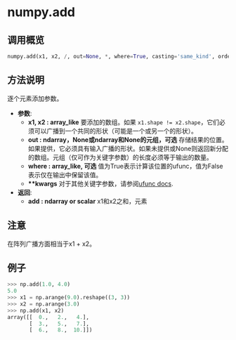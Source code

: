 # numpy.add

## 调用概览

```python
numpy.add(x1, x2, /, out=None, *, where=True, casting='same_kind', order='K', dtype=None, subok=True[, signature, extobj]) = <ufunc 'add'>
```
## 方法说明

逐个元素添加参数。

- **参数**: 
    - **x1, x2 : array_like**
        要添加的数组。如果 ``x1.shape != x2.shape``，它们必须可以广播到一个共同的形状（可能是一个或另一个的形状）。
    - **out : ndarray，None或ndarray和None的元组，可选**
        存储结果的位置。如果提供，它必须具有输入广播的形状。如果未提供或None则返回新分配的数组。元组（仅可作为关键字参数）的长度必须等于输出的数量。
    - **where : array_like, 可选**
        值为True表示计算该位置的ufunc，值为False表示仅在输出中保留该值。
    - **\*\*kwargs**
        对于其他关键字参数，请参阅[ufunc docs](/reference/ufuncs/index.html).
- **返回**:
    - **add : ndarray or scalar**
        x1和x2之和，元素

## 注意

在阵列广播方面相当于x1 + x2。

## 例子

```python
>>> np.add(1.0, 4.0)
5.0
>>> x1 = np.arange(9.0).reshape((3, 3))
>>> x2 = np.arange(3.0)
>>> np.add(x1, x2)
array([[  0.,   2.,   4.],
       [  3.,   5.,   7.],
       [  6.,   8.,  10.]])
```